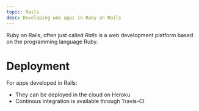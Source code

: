 ```yaml
---
topic: Rails
desc: Developing web apps in Ruby on Rails
---
```


Ruby on Rails, often just called  *Rails* is a web development platform based on the programming language Ruby.

# Deployment

For apps developed in Rails:
* They can be deployed in the cloud on Heroku
* Continous integration is available through Travis-CI
